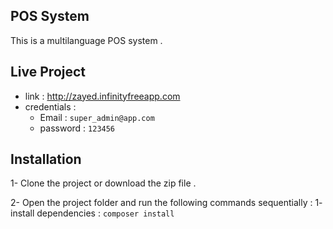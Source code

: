 ## POS System
This is a multilanguage POS system .

## Live Project
* link  :  http://zayed.infinityfreeapp.com 
* credentials :
    * Email : ` super_admin@app.com `
    * password  : ` 123456 `


## Installation

1- Clone the project or download the zip file .

2- Open the project folder and run the following commands sequentially : 
    1- install dependencies : 
    ``` composer install ```
